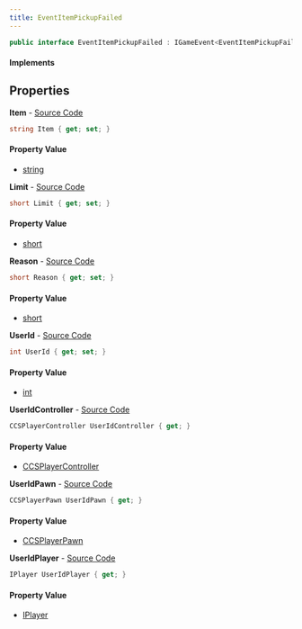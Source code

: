 ```yaml
---
title: EventItemPickupFailed
---
```


```csharp
public interface EventItemPickupFailed : IGameEvent<EventItemPickupFailed>
```

#### Implements

## Properties

**Item** - [Source Code](https://github.com/swiftly-solution/swiftlys2/blob/main/managed/src/SwiftlyS2.Generated/GameEvents/Interfaces/EventItemPickupFailed.cs#L42)

```csharp
string Item { get; set; }
```

#### Property Value

- [string](https://learn.microsoft.com/dotnet/api/system.string)

**Limit** - [Source Code](https://github.com/swiftly-solution/swiftlys2/blob/main/managed/src/SwiftlyS2.Generated/GameEvents/Interfaces/EventItemPickupFailed.cs#L52)

```csharp
short Limit { get; set; }
```

#### Property Value

- [short](https://learn.microsoft.com/dotnet/api/system.int16)

**Reason** - [Source Code](https://github.com/swiftly-solution/swiftlys2/blob/main/managed/src/SwiftlyS2.Generated/GameEvents/Interfaces/EventItemPickupFailed.cs#L47)

```csharp
short Reason { get; set; }
```

#### Property Value

- [short](https://learn.microsoft.com/dotnet/api/system.int16)

**UserId** - [Source Code](https://github.com/swiftly-solution/swiftlys2/blob/main/managed/src/SwiftlyS2.Generated/GameEvents/Interfaces/EventItemPickupFailed.cs#L37)

```csharp
int UserId { get; set; }
```

#### Property Value

- [int](https://learn.microsoft.com/dotnet/api/system.int32)

**UserIdController** - [Source Code](https://github.com/swiftly-solution/swiftlys2/blob/main/managed/src/SwiftlyS2.Generated/GameEvents/Interfaces/EventItemPickupFailed.cs#L22)

```csharp
CCSPlayerController UserIdController { get; }
```

#### Property Value

- [CCSPlayerController](/docs/api/shared/schemadefinitions/ccsplayercontroller)

**UserIdPawn** - [Source Code](https://github.com/swiftly-solution/swiftlys2/blob/main/managed/src/SwiftlyS2.Generated/GameEvents/Interfaces/EventItemPickupFailed.cs#L28)

```csharp
CCSPlayerPawn UserIdPawn { get; }
```

#### Property Value

- [CCSPlayerPawn](/docs/api/shared/schemadefinitions/ccsplayerpawn)

**UserIdPlayer** - [Source Code](https://github.com/swiftly-solution/swiftlys2/blob/main/managed/src/SwiftlyS2.Generated/GameEvents/Interfaces/EventItemPickupFailed.cs#L31)

```csharp
IPlayer UserIdPlayer { get; }
```

#### Property Value

- [IPlayer](/docs/api/shared/players/iplayer)

